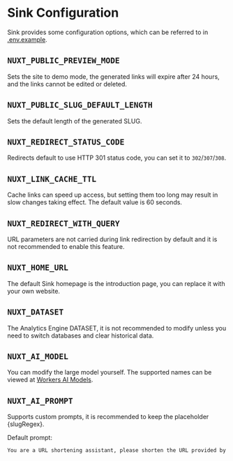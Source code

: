 # Sink Configuration

Sink provides some configuration options, which can be referred to in [.env.example](../.env.example).

## `NUXT_PUBLIC_PREVIEW_MODE`

Sets the site to demo mode, the generated links will expire after 24 hours, and the links cannot be edited or deleted.

## `NUXT_PUBLIC_SLUG_DEFAULT_LENGTH`

Sets the default length of the generated SLUG.

## `NUXT_REDIRECT_STATUS_CODE`

Redirects default to use HTTP 301 status code, you can set it to `302`/`307`/`308`.

## `NUXT_LINK_CACHE_TTL`

Cache links can speed up access, but setting them too long may result in slow changes taking effect. The default value is 60 seconds.

## `NUXT_REDIRECT_WITH_QUERY`

URL parameters are not carried during link redirection by default and it is not recommended to enable this feature.

## `NUXT_HOME_URL`

The default Sink homepage is the introduction page, you can replace it with your own website.

## `NUXT_DATASET`

The Analytics Engine DATASET, it is not recommended to modify unless you need to switch databases and clear historical data.

## `NUXT_AI_MODEL`

You can modify the large model yourself. The supported names can be viewed at [Workers AI Models](https://developers.cloudflare.com/workers-ai/models/#text-generation).

## `NUXT_AI_PROMPT`

Supports custom prompts, it is recommended to keep the placeholder {slugRegex}.

Default prompt:

```txt
You are a URL shortening assistant, please shorten the URL provided by the user into a SLUG. The SLUG information must come from the URL itself, do not make any assumptions. A SLUG is human-readable and should not exceed three words and can be validated using regular expressions {slugRegex} . Only the best one is returned, the format must be JSON reference {"slug": "example-slug"}
```

